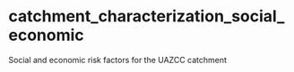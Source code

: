 # catchment_characterization_social_economic
Social and economic risk factors for the UAZCC catchment
